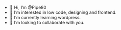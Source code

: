 - 👋 Hi, I’m @Pipe80
- 👀 I’m interested in low code, designing and frontend.
- 🌱 I’m currently learning wordpress.
- 💞️ I’m looking to collaborate with you.


